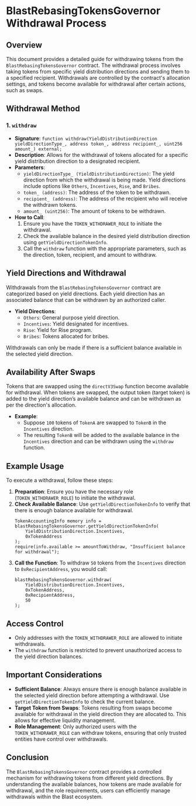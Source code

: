 # BlastRebasingTokensGovernor Withdrawal Process

## Overview
This document provides a detailed guide for withdrawing tokens from the `BlastRebasingTokensGovernor` contract. The withdrawal process involves taking tokens from specific yield distribution directions and sending them to a specified recipient. Withdrawals are controlled by the contract's allocation settings, and tokens become available for withdrawal after certain actions, such as swaps.

## Withdrawal Method

### 1. `withdraw`
- **Signature**: `function withdraw(YieldDistributionDirection yieldDirectionType_, address token_, address recipient_, uint256 amount_) external;`
- **Description**: Allows for the withdrawal of tokens allocated for a specific yield distribution direction to a designated recipient.
- **Parameters**:
  - `yieldDirectionType_ (YieldDistributionDirection)`: The yield direction from which the withdrawal is being made. Yield directions include options like `Others`, `Incentives`, `Rise`, and `Bribes`.
  - `token_ (address)`: The address of the token to be withdrawn.
  - `recipient_ (address)`: The address of the recipient who will receive the withdrawn tokens.
  - `amount_ (uint256)`: The amount of tokens to be withdrawn.
- **How to Call**:
  1. Ensure you have the `TOKEN_WITHDRAWER_ROLE` to initiate the withdrawal.
  2. Check the available balance in the desired yield distribution direction using `getYieldDirectionTokenInfo`.
  3. Call the `withdraw` function with the appropriate parameters, such as the direction, token, recipient, and amount to withdraw.

## Yield Directions and Withdrawal
Withdrawals from the `BlastRebasingTokensGovernor` contract are categorized based on yield directions. Each yield direction has an associated balance that can be withdrawn by an authorized caller.

- **Yield Directions**:
  - `Others`: General purpose yield direction.
  - `Incentives`: Yield designated for incentives.
  - `Rise`: Yield for Rise program.
  - `Bribes`: Tokens allocated for bribes.

Withdrawals can only be made if there is a sufficient balance available in the selected yield direction.

## Availability After Swaps
Tokens that are swapped using the `directV3Swap` function become available for withdrawal. When tokens are swapped, the output token (target token) is added to the yield direction’s available balance and can be withdrawn as per the direction's allocation.

- **Example**:
  - Suppose `100` tokens of `TokenA` are swapped to `TokenB` in the `Incentives` direction.
  - The resulting `TokenB` will be added to the available balance in the `Incentives` direction and can be withdrawn using the `withdraw` function.

## Example Usage
To execute a withdrawal, follow these steps:

1. **Preparation**: Ensure you have the necessary role (`TOKEN_WITHDRAWER_ROLE`) to initiate the withdrawal.
2. **Check Available Balance**: Use `getYieldDirectionTokenInfo` to verify that there is enough balance available for withdrawal.
   ```solidity
   TokenAccountingInfo memory info = blastRebasingTokensGovernor.getYieldDirectionTokenInfo(
       YieldDistributionDirection.Incentives,
       0xTokenAddress
   );
   require(info.available >= amountToWithdraw, "Insufficient balance for withdrawal");
   ```
3. **Call the Function**: To withdraw `50` tokens from the `Incentives` direction to `0xRecipientAddress`, you would call:
   ```solidity
   blastRebasingTokensGovernor.withdraw(
       YieldDistributionDirection.Incentives,
       0xTokenAddress,
       0xRecipientAddress,
       50
   );
   ```

## Access Control
- Only addresses with the `TOKEN_WITHDRAWER_ROLE` are allowed to initiate withdrawals.
- The `withdraw` function is restricted to prevent unauthorized access to the yield direction balances.

## Important Considerations
- **Sufficient Balance**: Always ensure there is enough balance available in the selected yield direction before attempting a withdrawal. Use `getYieldDirectionTokenInfo` to check the current balance.
- **Target Token from Swaps**: Tokens resulting from swaps become available for withdrawal in the yield direction they are allocated to. This allows for effective liquidity management.
- **Role Management**: Only authorized users with the `TOKEN_WITHDRAWER_ROLE` can withdraw tokens, ensuring that only trusted entities have control over withdrawals.

## Conclusion
The `BlastRebasingTokensGovernor` contract provides a controlled mechanism for withdrawing tokens from different yield directions. By understanding the available balances, how tokens are made available for withdrawal, and the role requirements, users can efficiently manage withdrawals within the Blast ecosystem.


